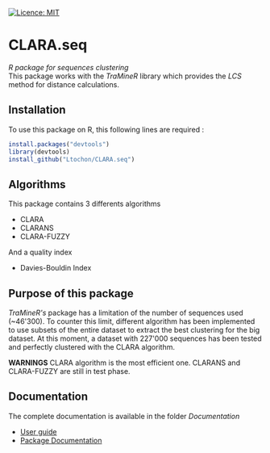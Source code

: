 [![Licence: MIT](https://img.shields.io/badge/Licence-MIT-yellow.svg)](https://opensource.org/licenses/MIT)
# CLARA.seq
*R package for sequences clustering*
<br>
This package works with the *TraMineR* library which provides the *LCS* method for distance calculations.

## Installation
To use this package on R, this following lines are required :
```R
install.packages("devtools")
library(devtools)
install_github("Ltochon/CLARA.seq")
```

## Algorithms
This package contains 3 differents algorithms
- CLARA
- CLARANS
- CLARA-FUZZY

And a quality index 
- Davies-Bouldin Index

## Purpose of this package
*TraMineR's* package has a limitation of the number of sequences used (~46'300). To counter this limit, different algorithm has been implemented to use subsets of the entire dataset to extract the best clustering for the big dataset.
At this moment, a dataset with 227'000 sequences has been tested and perfectly clustered with the CLARA algorithm.

**WARNINGS** CLARA algorithm is the most efficient one. CLARANS and CLARA-FUZZY are still in test phase.   

## Documentation
The complete documentation is available in the folder *Documentation*
- [User guide](https://github.com/Ltochon/CLARA.seq/blob/master/Documentation/user_guide.pdf)
- [Package Documentation](https://github.com/Ltochon/CLARA.seq/blob/master/Documentation/CLARA.seq_0.1.0.pdf)
